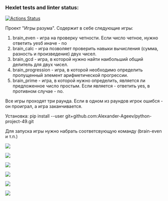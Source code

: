 ### Hexlet tests and linter status:
[![Actions Status](https://github.com/Alexander-Ageev/python-project-49/workflows/hexlet-check/badge.svg)](https://github.com/Alexander-Ageev/python-project-49/actions)

Проект "Игры разума".
Содержит в себе следующие игры:
1. brain_even - игра на проверку четности. Если число четное, нужно ответить yesб иначе - no
2. brain_calc - игра позволяет проверить навыки вычисления
(сумма, разность и произведение) двух чисел. 
3. brain_gcd - игра, в которой нужно найти наибольший общий делитель для двух чисел.
4. brain_progression - игра, в которой необходимо определить
пропущенный элемент арифметической прогрессии.
5. brain_prime - игра, в которой нужно определить, является ли
предложенное число простым. Если является - ответить yes,
в противном случае - no.

Все игры проходят три раунда. Если в одном из раундов игрок ошибся - он проиграл, а игра заканчивается.

Установка:
pip install --user git+github.com:Alexander-Ageev/python-project-49.git

Для запуска игры нужно набрать соответсвующую команду (brain-even и т.п.)

<a href="https://codeclimate.com/github/Alexander-Ageev/python-project-49/maintainability"><img src="https://api.codeclimate.com/v1/badges/b12e7eba7ccaf1416b27/maintainability" /></a>

<a href="https://asciinema.org/a/554903?startAt=18" target="_blank"><img src="https://asciinema.org/a/554903.svg"/></a>

<a href="https://asciinema.org/a/557337" target="_blank"><img src="https://asciinema.org/a/557337.svg" /></a>

<a href="https://asciinema.org/a/557349" target="_blank"><img src="https://asciinema.org/a/557349.svg" /></a>

<a href="https://asciinema.org/a/557574" target="_blank"><img src="https://asciinema.org/a/557574.svg" /></a>

<a href="https://asciinema.org/a/557576" target="_blank"><img src="https://asciinema.org/a/557576.svg" /></a>